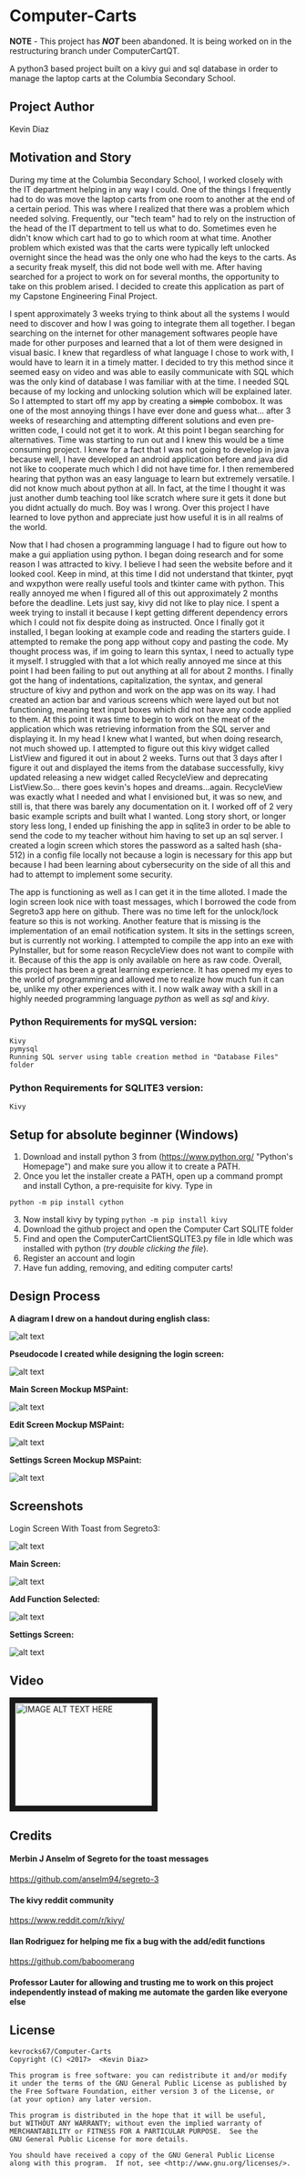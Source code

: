 # Computer-Carts
**NOTE** - This project has ***NOT*** been abandoned. It is being worked on in the restructuring
branch under ComputerCartQT.


 A python3 based project built on a kivy gui and sql database in order to manage the laptop carts at the Columbia Secondary School.

## Project Author
  Kevin Diaz

## Motivation and Story
   During my time at the Columbia Secondary School, I worked closely with the IT department helping in any way I could. One of the things I frequently had to do was move the laptop carts from one room to another at the end of a certain period. This was where I realized that there was a problem which needed solving. Frequently, our "tech team" had to rely on the instruction of the head of the IT department to tell us what to do. Sometimes even he didn't know which cart had to go to which room at what time. Another problem which existed was that the carts were typically left unlocked overnight since the head was the only one who had the keys to the carts. As a security freak myself, this did not bode well with me. After having searched for a project to work on for several months, the opportunity to take on this problem arised. I decided to create this application as part of my Capstone Engineering Final Project.


   I spent approximately 3 weeks trying to think about all the systems I would need to discover and how I was going to integrate them all together. I began searching on the internet for other management softwares people have made for other purposes and learned that a lot of them were designed in visual basic. I knew that regardless of what language I chose to work with, I would have to learn it in a timely matter. I decided to try this method since it seemed easy on video and was able to easily communicate with SQL which was the only kind of database I was familiar with at the time. I needed SQL because of my locking and unlocking solution which will be explained later. So I attempted to start off my app by creating a ~~simple~~ combobox. It was one of the most annoying things I have ever done and guess what... after 3 weeks of researching and attempting different solutions and even pre-written code, I could not get it to work. At this point I began searching for alternatives. Time was starting to run out and I knew this would be a time consuming project. I knew for a fact that I was not going to develop in java because well, I have developed an android application before and java did not like to cooperate much which I did not have time for. I then remembered hearing that python was an easy language to learn but extremely versatile. I did not know much about python at all. In fact, at the time I thought it was just another dumb teaching tool like scratch where sure it gets it done but you didnt actually do much. Boy was I wrong. Over this project I have learned to love python and appreciate just how useful it is in all realms of the world.


   Now that I had chosen a programming language I had to figure out how to make a gui appliation using python. I began doing research and for some reason I was attracted to kivy. I believe I had seen the website before and it looked cool. Keep in mind, at this time I did not understand that tkinter, pyqt and wxpython were really useful tools and tkinter came with python. This really annoyed me when I figured all of this out approximately 2 months before the deadline. Lets just say, kivy did not like to play nice. I spent a week trying to install it because I kept getting different dependency errors which I could not fix despite doing as instructed. Once I finally got it installed, I began looking at example code and reading the starters guide. I attempted to remake the pong app without copy and pasting the code. My thought process was, if im going to learn this syntax, I need to actually type it myself. I struggled with that a lot which really annoyed me since at this point I had been failing to put out anything at all for about 2 months. I finally got the hang of indentations, capitalization, the syntax, and general structure of kivy and python and work on the app was on its way. I had created an action bar and various screens which were layed out but not functioning, meaning text input boxes which did not have any code applied to them. At this point it was time to begin to work on the meat of the application which was retrieving information from the SQL server and displaying it. In my head I knew what I wanted, but when doing research, not much showed up. I attempted to figure out this kivy widget called ListView and figured it out in about 2 weeks. Turns out that 3 days after I figure it out and displayed the items from the database successfully, kivy updated releasing a new widget called RecycleView and deprecating ListView.So... there goes kevin's hopes and dreams...again. RecycleView was exactly what I needed and what I envisioned but, it was so new, and still is, that there was barely any documentation on it. I worked off of 2 very basic example scripts and built what I wanted. Long story short, or longer story less long, I ended up finishing the app in sqlite3 in order to be able to send the code to my teacher without him having to set up an sql server. I created a login screen which stores the password as a salted hash (sha-512) in a config file locally not because a login is necessary for this app but because I had been learning about cybersecurity on the side of all this and had to attempt to implement some security.


   The app is functioning as well as I can get it in the time alloted. I made the login screen look nice with toast messages, which I borrowed the code from Segreto3 app here on github. There was no time left for the unlock/lock feature so this is not working. Another feature that is missing is the implementation of an email notification system. It sits in the settings screen, but is currently not working. I attempted to compile the app into an exe with PyInstaller, but for some reason RecycleView does not want to compile with it. Because of this the app is only available on here as raw code. Overall, this project has been a great learning experience. It has opened my eyes to the world of programming and allowed me to realize how much fun it can be, unlike my other experiences with it. I now walk away with a skill in a highly needed programming language *python* as well as *sql* and *kivy*.


### Python Requirements for mySQL version:
    Kivy
    pymysql
    Running SQL server using table creation method in "Database Files" folder


### Python Requirements for SQLITE3 version:
    Kivy


## Setup for absolute beginner (Windows)
  1. Download and install python 3 from (https://www.python.org/ "Python's Homepage") and make sure you allow it to create a PATH.
  2. Once you let the installer create a PATH, open up a command prompt and install Cython, a pre-requisite for kivy. Type in

  `python -m pip install cython`

  3. Now install kivy by typing
  `python -m pip install kivy`
  4. Download the github project and open the Computer Cart SQLITE folder
  5. Find and open the ComputerCartClientSQLITE3.py file in Idle which was installed with python (*try double clicking the file*).
  6. Register an account and login
  7. Have fun adding, removing, and editing computer carts!

## Design Process

**A diagram I drew on a handout during english class:**


![alt text](https://github.com/kevrocks67/Computer-Carts/blob/master/Mockup%20Designs/EPSON010.JPG "diagram")

**Pseudocode I created while designing the login screen:**


![alt text](https://github.com/kevrocks67/Computer-Carts/blob/master/Mockup%20Designs/EPSON011.JPG "diagram")

**Main Screen Mockup MSPaint:**


![alt text](https://github.com/kevrocks67/Computer-Carts/blob/master/Mockup%20Designs/Main%20Screen%20Mockup%20Design.png "Main Screen Mockup MSPaint")

**Edit Screen Mockup MSPaint:**


![alt text](https://github.com/kevrocks67/Computer-Carts/blob/master/Mockup%20Designs/Edit%20Button%20Pop%20Up%20Mockup%20Design.png "Edit Screen Mockup MSPaint")

**Settings Screen Mockup MSPaint:**


![alt text](https://github.com/kevrocks67/Computer-Carts/blob/master/Mockup%20Designs/Settings%20Pop%20up%20Mockup%20Design.png "Settings Screen Mockup MSPaint")

## Screenshots
Login Screen With Toast from Segreto3:


![alt text](https://github.com/kevrocks67/Computer-Carts/blob/master/Screenshots/login%20with%20toast.PNG "Login Screen With Toast from Segreto3")

**Main Screen:**

![alt text](https://github.com/kevrocks67/Computer-Carts/blob/master/Screenshots/main%20screen.PNG "Main Screen")

**Add Function Selected:**


![alt text](https://github.com/kevrocks67/Computer-Carts/blob/master/Screenshots/main%20screen%20with%20add%20cart.PNG "Add Function")

**Settings Screen:**


![alt text](https://github.com/kevrocks67/Computer-Carts/blob/master/Screenshots/settings.PNG "Settings Screen")


## Video

<a href="http://www.youtube.com/watch?feature=player_embedded&v=KL_JG3QGPzA
" target="_blank"><img src="http://img.youtube.com/vi/KL_JG3QGPzA/0.jpg"
alt="IMAGE ALT TEXT HERE" width="240" height="180" border="10" /></a>

## Credits

#### Merbin J Anselm of Segreto for the toast messages
https://github.com/anselm94/segreto-3

#### The kivy reddit community
https://www.reddit.com/r/kivy/

#### Ilan Rodriguez for helping me fix a bug with the add/edit functions
https://github.com/baboomerang

#### Professor Lauter for allowing and trusting me to work on this project independently instead of making me automate the garden like everyone else

## License
    kevrocks67/Computer-Carts
    Copyright (C) <2017>  <Kevin Diaz>

    This program is free software: you can redistribute it and/or modify
    it under the terms of the GNU General Public License as published by
    the Free Software Foundation, either version 3 of the License, or
    (at your option) any later version.

    This program is distributed in the hope that it will be useful,
    but WITHOUT ANY WARRANTY; without even the implied warranty of
    MERCHANTABILITY or FITNESS FOR A PARTICULAR PURPOSE.  See the
    GNU General Public License for more details.

    You should have received a copy of the GNU General Public License
    along with this program.  If not, see <http://www.gnu.org/licenses/>.

